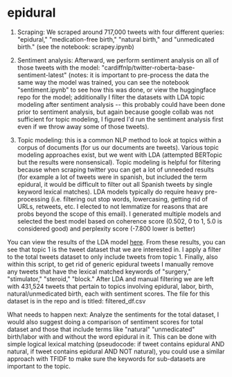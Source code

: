 # epidural

1. Scraping: We scraped around 717,000 tweets with four different queries: "epidural," "medication-free birth," "natural birth," and "unmedicated birth." (see the notebook: scrapey.ipynb)

2. Sentiment analysis: Afterward, we perform sentiment analysis on all of those tweets with the model: "cardiffnlp/twitter-roberta-base-sentiment-latest" (notes: it is important to pre-process the data the same way the model was trained, you can see the notebook "sentiment.ipynb" to see how this was done, or view the huggingface repo for the model; additionally I filter the datasets with LDA topic modeling after sentiment analysis -- this probably could have been done prior to sentiment analysis, but again because google collab was not sufficient for topic modeling, I figured I'd run the sentiment analysis first even if we throw away some of those tweets).

3. Topic modeling: this is a common NLP method to look at topics within a corpus of documents (for us our documents are tweets). Various topic modeling approaches exist, but we went with LDA (attempted BERTopic but the results were nonsensical). Topic modeling is helpful for filtering because when scraping twitter you can get a lot of unneeded results (for example a lot of tweets were in spanish, but included the term epidural, it would be difficult to filter out all Spanish tweets by single keyword lexical matches). LDA models typically do require heavy pre-processing (i.e. filtering out stop words, lowercasing, getting rid of URLs, retweets, etc. I elected to not lemmatize for reasons that are probs beyond the scope of this email). I generated multiple models and selected the best model based on coherence score (0.502, 0 to 1, 5.0 is considered good) and perplexity score (-7.800 lower is better) 

You can view the results of the LDA model [here](https://epiduralbirthtwitterproject.tiiny.site/). From these results, you can see that topic 1 is the tweet dataset that we are interested in. I apply a filter to the total tweets dataset to only include tweets from topic 1. Finally, also within this script, to get rid of generic epidural tweets I manually remove any tweets that have the lexical matched keywords of "surgery," "stimulator," "steroid," "block." After LDA and manual filtering we are left with 431,524 tweets that pertain to topics involving epidural, labor, birth, natural/unmedicated birth, each with sentiment scores. The file for this dataset is in the repo and is titled: filtered_df.csv

What needs to happen next:
Analyze the sentiments for the total dataset, I would also suggest doing a comparison of sentiment scores for total dataset and those that include terms like "natural" "unmedicated" birth/labor with and without the word epidural in it. This can be done with simple logical lexical matching (pseudocode: if tweet contains epidural AND natural, if tweet contains epidural AND NOT natural), you could use a similar approach with TFIDF to make sure the keywords for sub-datasets are important to the topic. 
